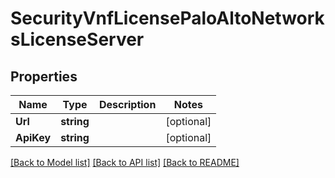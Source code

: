 # SecurityVnfLicensePaloAltoNetworksLicenseServer

## Properties

Name | Type | Description | Notes
------------ | ------------- | ------------- | -------------
**Url** | **string** |  | [optional] 
**ApiKey** | **string** |  | [optional] 

[[Back to Model list]](../README.md#documentation-for-models) [[Back to API list]](../README.md#documentation-for-api-endpoints) [[Back to README]](../README.md)



